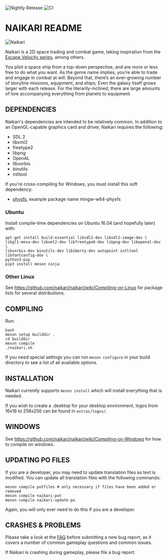 ![Nightly Release](https://github.com/naikari/naikari/workflows/Nightly%20Release/badge.svg) ![CI](https://github.com/naikari/naikari/workflows/CI/badge.svg)
# NAIKARI README

![Naikari](https://naikari.github.io/images/logo.png)

Naikari is a 2D space trading and combat game, taking inspiration from the [Escape
Velocity series](https://en.wikipedia.org/wiki/Escape_Velocity_(video_game)), among others.

You pilot a space ship from a top-down perspective, and are more or less free
to do what you want. As the genre name implies, you’re able to trade and engage
in combat at will. Beyond that, there’s an ever-growing number of storyline
missions, equipment, and ships; Even the galaxy itself grows larger with each
release. For the literarily-inclined, there are large amounts of lore
accompanying everything from planets to equipment.

## DEPENDENCIES

Naikari's dependencies are intended to be relatively common. In addition to
an OpenGL-capable graphics card and driver, Naikari requires the following:
* SDL 2
* libxml2
* freetype2
* libpng
* OpenAL
* libvorbis
* binutils
* intltool

If you're cross-compiling for Windows, you must install this soft dependency:
* [physfs](https://icculus.org/physfs/), example package name mingw-w64-physfs


### Ubuntu

Install compile-time dependencies on Ubuntu 16.04 (and hopefully later) with:

```
apt-get install build-essential libsdl2-dev libsdl2-image-dev \
libgl1-mesa-dev libxml2-dev libfreetype6-dev libpng-dev libopenal-dev \
libvorbis-dev binutils-dev libiberty-dev autopoint intltool libfontconfig-dev \
python3-pip
pip3 install meson ninja
```

### Other Linux

See https://github.com/naikari/naikari/wiki/Compiling-on-Linux for
package lists for several distributions.

## COMPILING

Run:

```
bash
meson setup builddir .
cd builddir
meson compile
./naikari.sh
```

If you need special settings you can run `meson configure` in your build
directory to see a list of all available options.

## INSTALLATION

Naikari currently supports `meson install` which will install everything that
is needed.

If you wish to create a .desktop for your desktop environment, logos
from 16x16 to 256x256 can be found in `extras/logos/`.

## WINDOWS

See https://github.com/naikari/naikari/wiki/Compiling-on-Windows for how to compile on windows.

## UPDATING PO FILES

If you are a developer, you may need to update translation files as
text is modified. You can update all translation files with the
following commands:

```
meson compile potfiles # only necessary if files have been added or removed
meson compile naikari-pot
meson compile naikari-update-po
```

Again, you will only ever need to do this if you are a developer.

## CRASHES & PROBLEMS

Please take a look at the [FAQ](https://github.com/naev/naev/wiki/FAQ) before submitting a new
bug report, as it covers a number of common gameplay questions and
common issues.

If Naikari is crashing during gameplay, please file a bug report.

